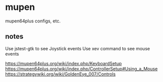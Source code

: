 # mupen
mupen64plus configs, etc.

## notes
Use jstest-gtk to see Joystick events
Use xev command to see mouse events

https://mupen64plus.org/wiki/index.php/KeyboardSetup
https://mupen64plus.org/wiki/index.php/ControllerSetup#Using_a_Mouse
https://strategywiki.org/wiki/GoldenEye_007/Controls

